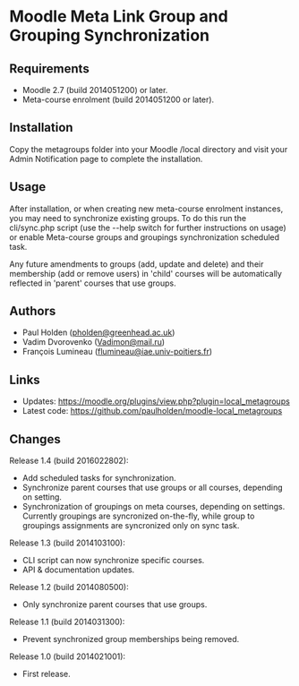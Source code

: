 Moodle Meta Link Group and Grouping Synchronization
===================================================

Requirements
------------
- Moodle 2.7 (build 2014051200) or later.
- Meta-course enrolment (build 2014051200 or later).

Installation
------------
Copy the metagroups folder into your Moodle /local directory and visit your Admin Notification page to complete the installation.

Usage
-----
After installation, or when creating new meta-course enrolment instances, you may need to synchronize existing groups. To do this
run the cli/sync.php script (use the --help switch for further instructions on usage) or enable Meta-course groups and groupings 
synchronization scheduled task.

Any future amendments to groups (add, update and delete) and their membership (add or remove users) in 'child' courses will be automatically
reflected in 'parent' courses that use groups.

Authors
-------
- Paul Holden (pholden@greenhead.ac.uk) 
- Vadim Dvorovenko (Vadimon@mail.ru)
- François Lumineau (flumineau@iae.univ-poitiers.fr)

Links
-----
- Updates: https://moodle.org/plugins/view.php?plugin=local_metagroups
- Latest code: https://github.com/paulholden/moodle-local_metagroups

Changes
-------
Release 1.4 (build 2016022802):
- Add scheduled tasks for synchronization.
- Synchronize parent courses that use groups or all courses, depending on setting.
- Synchronization of groupings on meta courses, depending on settings. Currently groupings are syncronized 
on-the-fly, while group to groupings assignments are syncronized only on sync task.

Release 1.3 (build 2014103100):
- CLI script can now synchronize specific courses.
- API & documentation updates.

Release 1.2 (build 2014080500):
- Only synchronize parent courses that use groups.

Release 1.1 (build 2014031300):
- Prevent synchronized group memberships being removed.

Release 1.0 (build 2014021001):
- First release.
